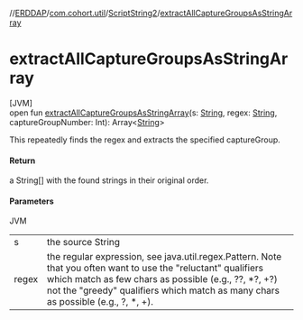 //[ERDDAP](../../../index.md)/[com.cohort.util](../index.md)/[ScriptString2](index.md)/[extractAllCaptureGroupsAsStringArray](extract-all-capture-groups-as-string-array.md)

# extractAllCaptureGroupsAsStringArray

[JVM]\
open fun [extractAllCaptureGroupsAsStringArray](extract-all-capture-groups-as-string-array.md)(s: [String](https://docs.oracle.com/en/java/javase/21/docs/api/java.base/java/lang/String.html), regex: [String](https://docs.oracle.com/en/java/javase/21/docs/api/java.base/java/lang/String.html), captureGroupNumber: Int): Array&lt;[String](https://docs.oracle.com/en/java/javase/21/docs/api/java.base/java/lang/String.html)&gt;

This repeatedly finds the regex and extracts the specified captureGroup.

#### Return

a String[] with the found strings in their original order.

#### Parameters

JVM

| | |
|---|---|
| s | the source String |
| regex | the regular expression, see java.util.regex.Pattern. Note that you often want to use the &quot;reluctant&quot; qualifiers which match as few chars as possible (e.g., ??, *?, +?) not the &quot;greedy&quot; qualifiers which match as many chars as possible (e.g., ?, *, +). |